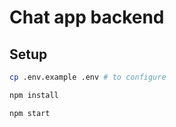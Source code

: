 # Chat app backend

## Setup

```bash
cp .env.example .env # to configure

npm install

npm start
```
